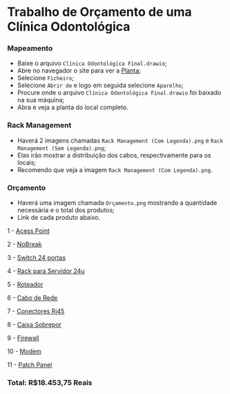 # Trabalho de Orçamento de uma Clínica Odontológica

### Mapeamento
- Baixe o arquivo `Clínica Odontológica Final.drawio`;
- Abre no navegador o site para ver a [Planta](draw.io);
- Selecione `Ficheiro`;
- Selecione `Abrir de` e logo em seguida selecione `Aparelho`;
- Procure onde o arquivo `Clínica Odontológica Final.drawio` foi baixado na sua máquina;
- Abra e veja a planta do local completo.

### Rack Management
- Haverá 2 imagens chamadas `Rack Management (Com Legenda).png` e `Rack Management (Sem Legenda).png`;
- Elas irão mostrar a distribuição dos cabos, respectivamente para os locais;
- Recomendo que veja a imagem `Rack Management (Com Legenda).png`.

### Orçamento
- Haverá uma imagem chamada `Orçamento.png` mostrando a quantidade necessária e o total dos produtos;
- Link de cada produto abaixo.

1 - [Acess Point](https://www.tntdistribuidor.com.br/access-point-unifi-u6-ubiquiti?utm_source=Site&utm_medium=GoogleMerchant&utm_campaign=GoogleMerchant&utm_source=&utm_medium=&utm_campaign=PMAX-TESTE-02-02&utm_content=&utm_term=&gad_source=1&gclid=EAIaIQobChMI1fqjy7P2iwM)

2 - [NoBreak](https://alltechpecas.com.br/produto/nobreak-ups-dupla-conversao-online-senoidal-c-baterias-220v-3kva/?gad_source=1&gclid=EAIaIQobChMIkraTnLn2iwMV-EVIAB3slTm8EAQYAyABEgJX4PD_BwE)

3 - [Switch 24 portas](https://www.kabum.com.br/produto/446989/switch-gerenciavel-intelbras-24-portas-gigabit-skd-sg2404d-poe-max-4760021?utm_id=21434223541&gad_source=1&gclid=EAIaIQobChMIgcuM3s32iwMVolRIAB3IcTbaEAQYAyABEgKTKfD_BwE)

4 - [Rack para Servidor 24u](https://rackdeservidorbrasil.mercadoshops.com.br/MLB-5107876908-rack-de-servidor-24u-x-770mm-padro-19-_JM?variation=185344330691)

5 - [Roteador](https://www.mercadolivre.com.br/roteador-archer-wi-fi-archer-ax72-gigabit-preto-dual-band-tp-link-110v220v/p/MLB20647197?pdp_filters=item_id%3AMLB3921677906&from=gshop&matt_tool=91562990&matt_word=&matt_source=google&matt_campaign_id=22090193891&matt_ad_g)

6 - [Cabo de Rede](https://www.mercadolivre.com.br/cabo-rede-furukawa-soho-plus-cat6-305m-cmx-uutp-anti-chamas/p/MLB27060965?pdp_filters=item_id%3AMLB3994989957&from=gshop&matt_tool=91562990&matt_word=&matt_source=google&matt_campaign_id=22090193891&matt_ad_group_id=1746619)

7 - [Conectores Rj45](https://produto.mercadolivre.com.br/MLB-3617880861-100x-conector-rj45-cat6-soho-plus-furukawa-macho-original-_JM?matt_tool=31485049&matt_word=&matt_source=google&matt_campaign_id=22090354244&matt_ad_group_id=173090555436&matt_match_type=&matt_network=g&ma)

8 - [Caixa Sobrepor](https://produto.mercadolivre.com.br/MLB-2218696963-kit-10-caixa-sobrepor-cconector-keystone-rj45-cat6-lizflex-_JM?matt_tool=61921241&matt_word=&matt_source=google&matt_campaign_id=22090354535&matt_ad_group_id=173090629156&matt_match_type=&matt_network=g&m)

9 - [Firewall](https://www.mercadolivre.com.br/tp-link-er7212pc-roteador-gigabit-vpn-omada-3-em-1-smb/p/MLB27790573?matt_tool=18956390&utm_source=google_shopping&utm_medium=organic&pdp_filters=item_id:MLB5111582100&from=gshop)

10 - [Modem](https://www.mercadolivre.com.br/modem-roteador-tp-link-c-voip-configurado/p/MLB43320055?matt_tool=18956390&utm_source=google_shopping&utm_medium=organic&pdp_filters=item_id%3AMLB5203998810&from=gshop)

11 - [Patch Panel](https://www.kabum.com.br/produto/474006/patch-panel-furukawa-t568a-b-soho-plus-cat-5e-24-portas-35050438?utm_id=22124233857&gad_source=4&gclid=EAIaIQobChMIjqaD8Nr2iwMV2iJECB2UNAirEAQYASABEgJUgfD_BwE)

### Total: R$18.453,75 Reais
